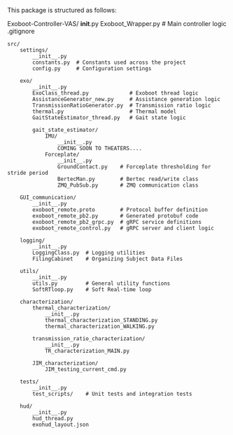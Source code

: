 This package is structured as follows:

Exoboot-Controller-VAS/
    __init__.py
    Exoboot_Wrapper.py            # Main controller logic
    .gitignore

    src/
        settings/
            __init__.py
            constants.py  # Constants used across the project
            config.py     # Configuration settings

        exo/
            __init__.py
            ExoClass_thread.py             # Exoboot thread logic
            AssistanceGenerator_new.py     # Assistance generation logic
            TransmissionRatioGenerator.py  # Transmission ratio logic
            thermal.py                     # Thermal model
            GaitStateEstimator_thread.py   # Gait state logic

            gait_state_estimator/
                IMU/
                    __init__.py
                    COMING SOON TO THEATERS....
                Forceplate/
                    __init__.py
                    GroundContact.py    # Forceplate thresholding for stride period
                    BertecMan.py        # Bertec read/write class
                    ZMQ_PubSub.py       # ZMQ communication class 

        GUI_communication/
            __init__.py
            exoboot_remote.proto        # Protocol buffer definition
            exoboot_remote_pb2.py       # Generated protobuf code
            exoboot_remote_pb2_grpc.py  # gRPC service definitions
            exoboot_remote_control.py   # gRPC server and client logic

        logging/
            __init__.py
            LoggingClass.py  # Logging utilities
            FilingCabinet    # Organizing Subject Data Files

        utils/
            __init__.py
            utils.py         # General utility functions
            SoftRTloop.py    # Soft Real-time loop

        characterization/
            thermal_characterization/
                __init__.py
                thermal_characterization_STANDING.py
                thermal_characterization_WALKING.py

            transmission_ratio_characterization/
                __init__.py
                TR_characterization_MAIN.py

            JIM_characterization/
                JIM_testing_current_cmd.py

        tests/
            __init__.py
            test_scripts/    # Unit tests and integration tests

        hud/
            __init__.py
            hud_thread.py
            exohud_layout.json